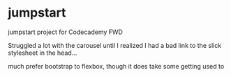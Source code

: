 # jumpstart
jumpstart project for Codecademy FWD

Struggled a lot with the carousel until I realized I had a bad link to the slick stylesheet in the head...

much prefer bootstrap to flexbox, though it does take some getting used to
